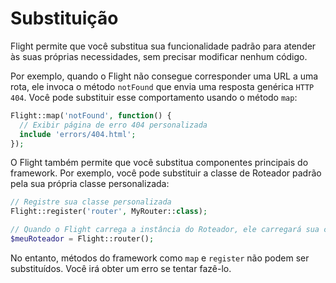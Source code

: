 # Substituição

Flight permite que você substitua sua funcionalidade padrão para atender às suas próprias necessidades,
sem precisar modificar nenhum código.

Por exemplo, quando o Flight não consegue corresponder uma URL a uma rota, ele invoca o método `notFound`
que envia uma resposta genérica `HTTP 404`. Você pode substituir esse comportamento
usando o método `map`:

```php
Flight::map('notFound', function() {
  // Exibir página de erro 404 personalizada
  include 'errors/404.html';
});
```

O Flight também permite que você substitua componentes principais do framework.
Por exemplo, você pode substituir a classe de Roteador padrão pela sua própria classe personalizada:

```php
// Registre sua classe personalizada
Flight::register('router', MyRouter::class);

// Quando o Flight carrega a instância do Roteador, ele carregará sua classe
$meuRoteador = Flight::router();
```

No entanto, métodos do framework como `map` e `register` não podem ser substituídos. Você
irá obter um erro se tentar fazê-lo.